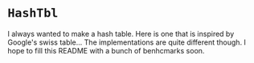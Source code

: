 # `HashTbl`

I always wanted to make a hash table. Here is one that is inspired by
Google's swiss table... The implementations are quite different though.
I hope to fill this README with a bunch of benhcmarks soon.